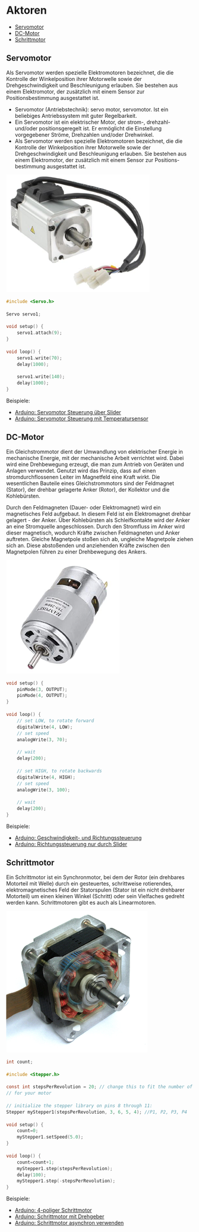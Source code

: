 # Aktoren

- [Servomotor](#servomotor)
- [DC-Motor](#dc-motor)
- [Schrittmotor](#schrittmotor)

## Servomotor

Als Servomotor werden spezielle Elektromotoren bezeichnet, die die Kontrolle der Winkelposition ihrer Motorwelle sowie der Drehgeschwindigkeit und Beschleunigung erlauben. Sie bestehen aus einem Elektromotor, der zusätzlich mit einem Sensor zur Positionsbestimmung ausgestattet ist.

* Servomotor (Antriebstechnik): servo motor, servomotor. Ist ein beliebiges Antriebssystem mit guter Regelbarkeit.
* Ein Servomotor ist ein elektrischer Motor, der strom-, drehzahl- und/oder positionsgeregelt ist. Er ermöglicht die Einstellung vorgegebener Ströme, Drehzahlen und/oder Drehwinkel.
* Als Servomotor werden spezielle Elektromotoren bezeichnet, die die Kontrolle der Winkelposition ihrer Motorwelle sowie der Drehgeschwindigkeit und Beschleunigung erlauben. Sie bestehen aus einem Elektromotor, der zusätzlich mit einem Sensor zur Positions-bestimmung ausgestattet ist. 

![](./assets/servomotor.png)

```c
#include <Servo.h>

Servo servo1;

void setup() {
	servo1.attach(9);
}

void loop() {
	servo1.write(70);
	delay(1000);

	servo1.write(140);
	delay(1000);
}
```

Beispiele:
- [Arduino: Servomotor Steuerung über Slider](https://github.com/htlw-5ahit/matura-syt/tree/main/thema01-03/code/servomotor_steuerung)
- [Arduino: Servomotor Steuerung mit Temperatursensor](https://github.com/htlw-5ahit/matura-syt/tree/main/thema01-03/code/servomotor_dht11)

## DC-Motor

Ein Gleichstrommotor dient der Umwandlung von elektrischer Energie in mechanische Energie, mit der mechanische Arbeit verrichtet wird. Dabei wird eine Drehbewegung erzeugt, die man zum Antrieb von Geräten und Anlagen verwendet. Genutzt wird das Prinzip, dass auf einen stromdurchflossenen Leiter im Magnetfeld eine Kraft wirkt. Die wesentlichen Bauteile eines Gleichstrommotors sind der Feldmagnet (Stator), der drehbar gelagerte Anker (Rotor), der Kollektor und die Kohlebürsten.

Durch den Feldmagneten (Dauer- oder Elektromagnet) wird ein magnetisches Feld aufgebaut. In diesem Feld ist ein Elektromagnet drehbar gelagert - der Anker. Über Kohlebürsten als Schleifkontakte wird der Anker an eine Stromquelle angeschlossen. Durch den Stromfluss im Anker wird dieser magnetisch, wodurch Kräfte zwischen Feldmagneten und Anker auftreten. Gleiche Magnetpole stoßen sich ab, ungleiche Magnetpole ziehen sich an. Diese abstoßenden und anziehenden Kräfte zwischen den Magnetpolen führen zu einer Drehbewegung des Ankers.

![](./assets/dcmotor.png)

```c
void setup() {
	pinMode(3, OUTPUT);
	pinMode(4, OUTPUT);
}

void loop() {
	// set LOW, to rotate forward
	digitalWrite(4, LOW);
	// set speed
	analogWrite(3, 70);

	// wait
	delay(200);

	// set HIGH, to rotate backwards
	digitalWrite(4, HIGH);
	// set speed
	analogWrite(3, 100);

	// wait
	delay(200);
}
```

Beispiele:
- [Arduino: Geschwindigkeit- und Richtungssteuerung](https://github.com/htlw-5ahit/matura-syt/tree/main/thema01-03/code/dcmotor_steuerung)
- [Arduino: Richtungssteuerung nur durch Slider](https://github.com/htlw-5ahit/matura-syt/tree/main/thema01-03/code/dcmotor_slider)

## Schrittmotor

Ein Schrittmotor ist ein Synchronmotor, bei dem der Rotor (ein drehbares Motorteil mit Welle) durch ein gesteuertes, schrittweise rotierendes, elektromagnetisches Feld der Statorspulen (Stator ist ein nicht drehbarer Motorteil) um einen kleinen Winkel (Schritt) oder sein Vielfaches gedreht werden kann. Schrittmotoren gibt es auch als Linearmotoren.

![](./assets/schrittmotor.png)

```c
int count;

#include <Stepper.h>

const int stepsPerRevolution = 20; // change this to fit the number of steps per revolution
// for your motor

// initialize the stepper library on pins 8 through 11:
Stepper myStepper1(stepsPerRevolution, 3, 6, 5, 4); //P1, P2, P3, P4

void setup() {
	count=0;
	myStepper1.setSpeed(5.0);
}

void loop() {
	count=count+1;
	myStepper1.step(stepsPerRevolution);
	delay(100);
	myStepper1.step(-stepsPerRevolution);
}
```

Beispiele:
- [Arduino: 4-poliger Schrittmotor](https://github.com/htlw-5ahit/matura-syt/tree/main/thema01-03/code/schrittmotor)
- [Arduino: Schrittmotor mit Drehgeber](https://github.com/htlw-5ahit/matura-syt/tree/main/thema01-03/code/schrittmotor_drehgeber)
- [Arduino: Schrittmotor asynchron verwenden](https://github.com/htlw-5ahit/matura-syt/tree/main/thema01-03/code/schrittmotor_asynchron)